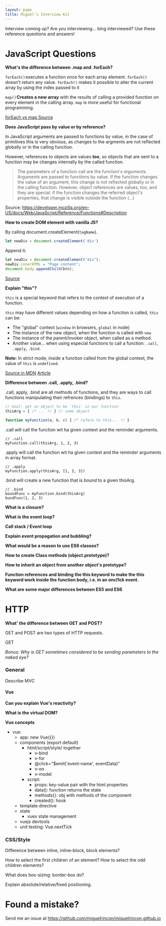 ```yaml
---
layout: page
title: Miguel's Interview Kit
---
```


Interview coming up? Are you interviewing... bing interviewed? Use these reference questions and answers!

# JavaScript Questions

**What's the difference between .map and .forEach?**

`forEach()` executes a function once for each array element. `forEach()` doesn't return any value. `forEach()` makes it possible to alter the current array by using the index passed to it

`map()` **Creates a new array** with the results of calling a provided function on every element in the calling array. `map` is more useful for functional programming.

[forEach vs map Source](https://codeburst.io/javascript-map-vs-foreach-f38111822c0f)

**Does JavaScript pass by value or by reference?**

In JavaScript arguments are passed to functions by value, in the case of primitives this is very obvious, as changes to the argments are not reflected globally or in the calling function.

However, references to objects are values **too**, so objects that are sent to a function may be changes internally by the called function.

> The parameters of a function call are the function's *arguments*. Arguments are passed to functions by value. If the function changes the value of an argument, this change is not reflected globally or in the calling function. However, object references are values, too, and they are special: if the function changes the referred object's properties, that change is visible outside the function (...)

Source: https://developer.mozilla.org/en-US/docs/Web/JavaScript/Reference/Functions#Description

**How to create DOM element with vanilla JS?**

By calling document.createElement(`tagName`). 

```js
let newDiv = document.createElement('div')
```

Append it:
```js
let newDiv = document.createElement("div");
newDiv.innerHTML = "Page content";
document.body.appendChild(btn);
```

[Source](https://developer.mozilla.org/en-US/docs/Web/API/Document/createElement)

**Explain "this"?**

`this` is a special keyword that refers to the context of execution of a function.

`this` may have different values depending on how a function is called, `this` can be:

- The "global" context (`window` in browsers, `global` in node)
- The instance of the new object, when the function is called with `new`
- The instance of the parent/invoker object, when called as a method.
- Another value... when using especial functions to call a function: `.call`, `.apply`, `.bind`.

**Note:** In strict mode, inside a function called from the global context, the value of `this` is `undefined`.

[Source in MDN](https://developer.mozilla.org/en/docs/Web/JavaScript/Reference/Operators/this)
[Article](https://medium.com/quick-code/understanding-the-this-keyword-in-javascript-cb76d4c7c5e8)

**Difference between .call, .apply, .bind?**

.call, apply, .bind are all methods of functions, and they are ways to call functions manipulating their refrences (bindings) to `this`.

```js
// Goal: get an object to be `this` in our function
thisArg = { /* ... */ } // some object

function myFunction(a, b, c) { /* refere to this... */ }
```
.call will call the function wit ha given context and the reminder arguments.
```
// .call
myFunction.call(thisArg, 1, 2, 3)
```
.apply will call the function wit ha given context and the reminder arguments in array format.
```
// .apply
myFunction.apply(thisArg, [1, 2, 3])
```
.bind will create a new function that is *bound* to a given thisArg.
```
// .bind
boundFunc = myFunction.bind(thisArg)
bundFunc(1, 2, 3)
```

**What is a closure?**

**What is the event loop?**

**Call stack / Event loop**

**Explain event propagation and bubbling?**

**What would be a reason to use ES6 classes?**

**How to create Class methods (object.prototype)?**

**How to inherit an object from another object's prototype?**

**Function references and binding the this keyword to make the this keyword work inside the function body, i.e. in an oncl1ck event.**

**What are some major differences between ES5 and ES6**

# HTTP

**What' the difference between GET and POST?**

GET and POST are two types of HTTP requests.

GET 

*Bonus: Why is GET sometimes considered to be sending parameters to the naked eye?*

### General

Describe MVC

#### Vue

**Can you explain Vue's reactivity?**

**What is the virtual DOM?**

**Vue concepts**

- vue:
  - app: new Vue({})
  - components (export default)
    - html/script/style/ together
      - v-bind
      - v-for
      - @click="$emit('event-name', eventData)"
      - v-on
      - v-model
    - script:
      - props: key-value pair with the html properties
      - data(): function returns the state
      - methods{}: obj with methods of the component
      - created(): hook
  - template directive
  - state
    - vuex state management
  - vuejs devtools
  - unit testing: Vue.nextTick

### CSS/Style

Difference between inline, inline-block, block elements?

How to select the first children of an element? How to select the odd children elements?

What does box-sizing: border-box do?

Explain absolute/relative/fixed positioning.

# Found a mistake?

Send me an issue at https://github.com/miguelrincon/miguelrincon.github.io

